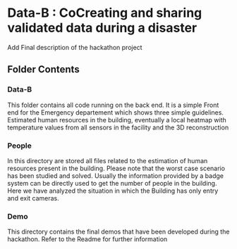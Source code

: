 # Data-B : CoCreating and sharing validated data during a disaster
 
Add Final description of the hackathon project

## Folder  Contents
### Data-B
Thìs folder contains all code running on the back end. It is a simple Front end for the Emergency departement which shows 
three simple guidelines. Estimated human resources in the building, eventually a local heatmap with temperature values from
all sensors in the facility and the 3D reconstruction

### People
In this directory are stored all files related to the estimation of human resources present in the building. 
Please note that the worst case scenario has been studied and solved. Usually the information provided by a badge system can be 
directly used to get the number of people in the building. Here we have analyzed the situation in which the Building has
only entry and exit cameras.

### Demo
This directory contains the final demos that have been developed during the hackathon. Refer to the Readme for further information
